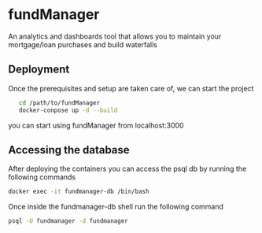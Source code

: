 # fundManager

An analytics and dashboards tool that allows you to maintain your mortgage/loan purchases and build waterfalls

## Deployment

Once the prerequisites and setup are taken care of, we can start the project

```bash
   cd /path/to/fundManager
   docker-conpose up -d --build
```
you can start using fundManager from localhost:3000

## Accessing the database
After deploying the containers you can access the psql db by running the following commands
```bash
docker exec -it fundmanager-db /bin/bash
```
Once inside the fundmanager-db shell run the following command
```bash
psql -U fundmanager -d fundmanager
```
